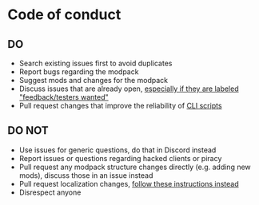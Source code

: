 # Code of conduct
## DO

* Search existing issues first to avoid duplicates
* Report bugs regarding the modpack
* Suggest mods and changes for the modpack
* Discuss issues that are already open, [especially if they are labeled "feedback/testers wanted"](https://github.com/Fabulously-Optimized/fabulously-optimized/issues?q=is%3Aissue+is%3Aopen+label%3A%22feedback%2Ftesters+wanted%22)
* Pull request changes that improve the reliability of [CLI scripts](https://github.com/Fabulously-Optimized/fabulously-optimized/tree/main/CLI%20tools)

## DO NOT 

* Use issues for generic questions, do that in Discord instead
* Report issues or questions regarding hacked clients or piracy
* Pull request any modpack structure changes directly (e.g. adding new mods), discuss those in an issue instead
* Pull request localization changes, [follow these instructions instead](https://fabulously-optimized.gitbook.io/modpack/readme/language-support) 
* Disrespect anyone
